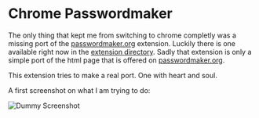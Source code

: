 # Chrome Passwordmaker

The only thing that kept me from switching to chrome completly was a missing port of the <a href="http://passwordmaker.org/">passwordmaker.org</a>
extension. Luckily there is one available right now in the <a href="http://chrome.google.com/extensions/detail/doblembglfahhpiilfhajboogopikhcm">extension directory</a>.
Sadly that extension is only a simple port of the html page that is offered on <a href="http://passwordmaker.org/">passwordmaker.org</a>.

This extension tries to make a real port. One with heart and soul.

A first screenshot on what I am trying to do:

![Dummy Screenshot](http://img514.imageshack.us/img514/7662/bildschirmfoto20100327u.png)